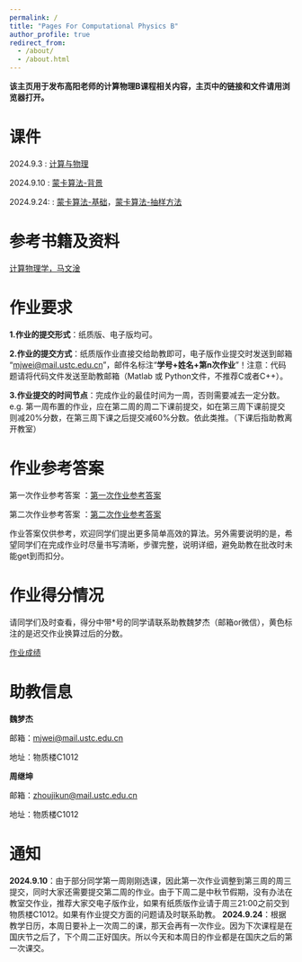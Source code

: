 ```yaml
---
permalink: /
title: "Pages For Computational Physics B"
author_profile: true
redirect_from: 
  - /about/
  - /about.html
---
```

**该主页用于发布高阳老师的计算物理B课程相关内容，主页中的链接和文件请用浏览器打开。**
  
课件
======
2024.9.3 : [计算与物理](http://zhoujikunn.github.io/files/计算与物理.pdf)

2024.9.10 : [蒙卡算法-背景](http://zhoujikunn.github.io/files/蒙卡算法-背景.pdf)

2024.9.24: : [蒙卡算法-基础](http://zhoujikunn.github.io/files/蒙卡算法：基础.pdf)，[蒙卡算法-抽样方法](http://zhoujikunn.github.io/files/蒙卡算法：抽样方法.pdf)
  
参考书籍及资料
======
[计算物理学，马文淦](http://zhoujikunn.github.io/files/计算物理学.pdf)
  
作业要求
=======
**1.作业的提交形式**：纸质版、电子版均可。

**2.作业的提交方式**：纸质版作业直接交给助教即可，电子版作业提交时发送到邮箱 “mjwei@mail.ustc.edu.cn”，邮件名标注“**学号+姓名+第n次作业**”！注意：代码题请将代码文件发送至助教邮箱（Matlab 或 Python文件，不推荐C或者C++）。

**3.作业提交的时间节点**：完成作业的最佳时间为一周，否则需要减去一定分数。e.g. 第一周布置的作业，应在第二周的周二下课前提交，如在第三周下课前提交则减20%分数，在第三周下课之后提交减60%分数。依此类推。（下课后指助教离开教室）
  
作业参考答案
======
第一次作业参考答案 ：[第一次作业参考答案](http://zhoujikunn.github.io/files/第一次作业参考答案.pdf)

第二次作业参考答案 ：[第二次作业参考答案](http://zhoujikunn.github.io/files/第二次作业参考答案.pdf)

作业答案仅供参考，欢迎同学们提出更多简单高效的算法。另外需要说明的是，希望同学们在完成作业时尽量书写清晰，步骤完整，说明详细，避免助教在批改时未能get到而扣分。

作业得分情况
======
请同学们及时查看，得分中带*号的同学请联系助教魏梦杰（邮箱or微信），黄色标注的是迟交作业换算过后的分数。

[作业成绩](http://zhoujikunn.github.io/files/作业成绩.pdf)

助教信息
======
**魏梦杰**

邮箱：mjwei@mail.ustc.edu.cn

地址：物质楼C1012
  
**周继坤**

邮箱：zhoujikun@mail.ustc.edu.cn

地址：物质楼C1012

通知
======
**2024.9.10**：由于部分同学第一周刚刚选课，因此第一次作业调整到第三周的周三提交，同时大家还需要提交第二周的作业。由于下周二是中秋节假期，没有办法在教室交作业，推荐大家交电子版作业，如果有纸质版作业请于周三21:00之前交到物质楼C1012。如果有作业提交方面的问题请及时联系助教。
**2024.9.24**：根据教学日历，本周日要补上一次周二的课，那天会再有一次作业。因为下次课程是在国庆节之后了，下个周二正好国庆。所以今天和本周日的作业都是在国庆之后的第一次课交。

